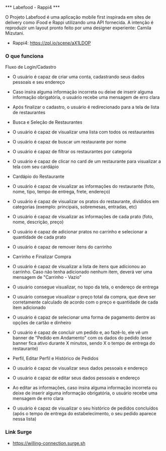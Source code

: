 *** Labefood - Rappi4 ***

O Projeto Labefood é uma aplicação mobile first inspirada em sites de delivery como iFood e Rappi utilizando uma API fornecida.
A intenção é reproduzir um layout pronto feito por uma designer experiente: Camila Mizutani.
- Rappi4: https://zpl.io/scene/aX1LDOP

### O que funciona

Fluxo de Login/Cadastro

- O usuário é capaz de criar uma conta, cadastrando seus dados pessoais e seu endereço
- Caso insira alguma informação incorreta ou deixe de inserir alguma informação obrigatória, o usuário recebe uma mensagem de erro clara
- Após finalizar o cadastro, o usuário é redirecionado para a tela de lista de restaurantes
- Busca e Seleção de Restaurantes

- O usuário é capaz de visualizar uma lista com todos os restaurantes
- O usuário é capaz de buscar um restaurante por nome
- O usuário é capaz de filtrar os restaurantes por categoria
- O usuário é capaz de clicar no card de um restaurante para visualizar a tela com seu cardápio
- Cardápio do Restaurante

- O usuário é capaz de visualizar as informações do restaurante (foto, nome, tipo, tempo de entrega, frete, endereço)
- O usuário é capaz de visualizar os pratos do restaurante, divididos em categorias (exemplo: principais, sobremesas, entradas, etc)
- O usuário é capaz de visualizar as informações de cada prato (foto, nome, descrição, preço)
- O usuário é capaz de adicionar pratos no carrinho e selecionar a quantidade de cada prato
- O usuário é capaz de remover itens do carrinho
- Carrinho e Finalizar Compra

- O usuário é capaz de visualizar a lista de itens que adicionou ao carrinho. Caso não tenha adicionado nenhum item, deverá ver uma mensagem de "Carrinho - Vazio"
- O usuário consegue visualizar, no topo da tela, o endereço de entrega
- O usuário consegue visualizar o preço total da compra, que deve ser corretamente calculado de acordo com o preço e quantidade de cada item adicionado
- O usuário é capaz de selecionar uma forma de pagamento dentre as opções de cartão e dinheiro
- O usuário é capaz de concluir um pedido e, ao fazê-lo, ele vê um banner de "Pedido em Andamento" com os dados do pedido (esse banner fica ativo durante X minutos, sendo X o tempo de entrega do restaurante)
- Perfil, Editar Perfil e Histórico de Pedidos

- O usuário é capaz de visualizar seus dados pessoais e endereço
- O usuário é capaz de editar seus dados pessoais e endereço
- Ao editar as informações, caso insira alguma informação incorreta ou deixe de inserir alguma informação obrigatória, o usuário recebe uma mensagem de erro clara
- O usuário é capaz de visualizar o seu histórico de pedidos concluídos (após o tempo de entrega do estabelecimento, o seu pedido aparece nessa lista)


### Link Surge
- https://willing-connection.surge.sh

